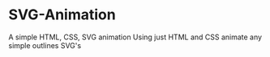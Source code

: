 # SVG-Animation
A simple HTML, CSS, SVG animation
Using just HTML and CSS animate any simple outlines SVG's
